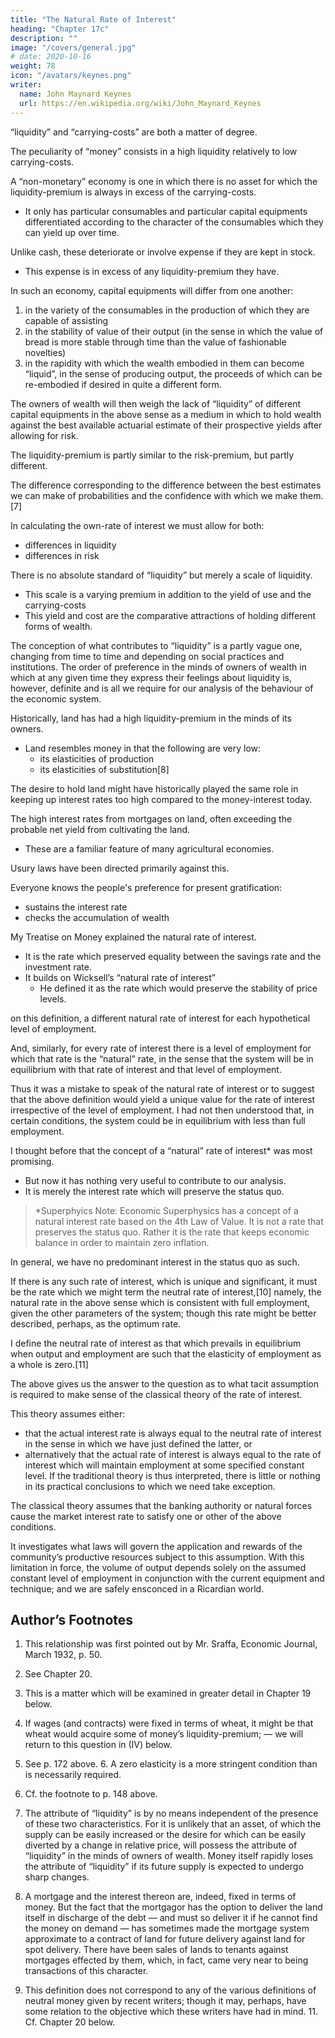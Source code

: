 ```yaml
---
title: "The Natural Rate of Interest"
heading: "Chapter 17c"
description: ""
image: "/covers/general.jpg"
# date: 2020-10-16
weight: 78
icon: "/avatars/keynes.png"
writer:
  name: John Maynard Keynes
  url: https://en.wikipedia.org/wiki/John_Maynard_Keynes
---
```



“liquidity” and “carrying-costs” are both a matter of degree.

The peculiarity of “money” consists in a high liquidity relatively to low carrying-costs. 

A “non-monetary” economy is one in which there is no asset for which the liquidity-premium is always in excess of the carrying-costs.
- It only has particular consumables and particular capital equipments differentiated according to the character of the consumables which they can yield up<!-- , or assist to yield up --> over time. 

Unlike cash, these deteriorate or involve expense if they are kept in stock. 
- This expense is in excess of any liquidity-premium they have. 

In such an economy, capital equipments will differ from one another:

1. in the variety of the consumables in the production of which they are capable of assisting
2. in the stability of value of their output (in the sense in which the value of bread is more stable through time than the value of fashionable novelties)
3. in the rapidity with which the wealth embodied in them can become “liquid”, in the sense of producing output, the proceeds of which can be re-embodied if desired in quite a different form. 

The owners of wealth will then weigh the lack of “liquidity” of different capital equipments in the above sense as a medium in which to hold wealth against the best available actuarial estimate of their prospective yields after allowing for risk. 

The liquidity-premium is partly similar to the risk-premium, but partly different. 

The difference corresponding to the difference between the best estimates we can make of probabilities and the confidence with which we make them.[7] 

<!-- When we were dealing, in earlier chapters, with the estimation of prospective yield, we did not enter into detail as to how the estimation is made. To avoid complicating the argument, we did not distinguish differences in liquidity from differences in risk proper.  -->

In calculating the own-rate of interest we must allow for both:
- differences in liquidity
- differences in risk

There is no absolute standard of “liquidity” but merely a scale of liquidity. 
- This scale is a varying premium<!--  of which account has to be taken, --> in addition to the yield of use and the carrying-costs
- This yield and cost are the comparative attractions of holding different forms of wealth.

The conception of what contributes to “liquidity” is a partly vague one, changing from time to time and depending on social practices and institutions. The order of preference in the minds of owners of wealth in which at any given time they express their feelings about liquidity is, however, definite and is all we require for our analysis of the behaviour of the economic system. 

Historically, land has had <!-- been  characterised by --> a high liquidity-premium in the minds of its owners. 
- Land resembles money in that the following are very low:
  - its elasticities of production
  - its elasticities of substitution[8]

The desire to hold land might have historically played the same role in keeping up interest rates too high compared to the money-interest today. <!--  a level which money has played in recent times.  -->

<!-- It is difficult to trace this influence quantitatively owing to the absence of a forward price for land in terms of itself which is strictly comparable with the rate of interest on a money debt. We have, however, something which has, at times, been closely analogous, in the shape of high rates of interest on mortgages.[9]  -->

The high interest rates from mortgages on land, often exceeding the probable net yield from cultivating the land. 
- These are a familiar feature of many agricultural economies.

Usury laws have been directed primarily against this. 

<!-- encumbrances of this character. And rightly so. For in earlier social organisations where long-term bonds in the modern sense were non-existent, the competition of a high interest-rate on mortgages may well have had the same effect in retarding the growth of wealth from current investment in newly produced capital-assets, as high interest rates on long-term debts have had in more recent times. That the world after several millennia of steady individual saving, is so poor as it is in accumulated capital-assets, is to be explained, in my opinion, neither by the improvident propensities of mankind, nor even by the destruction of war, but by the high liquidity-premiums formerly attaching to the ownership of land and now attaching to money.  -->

<!-- I differ in this from the older view as expressed by Marshall with an unusual dogmatic force in his Principles of Economics, p. 581= —  -->

Everyone knows the people's preference for present gratification:
- sustains the interest rate
- checks the accumulation of wealth




My Treatise on Money explained <!--  I defined what purported to be a unique rate of interest, which I called --> the natural rate of interest. 
- It is the rate which preserved equality between the savings rate and the investment rate. 
- It builds on Wicksell’s “natural rate of interest”
  - He defined it as the rate which would preserve the stability of price levels. <!--  if some, not quite clearly specified, price-level. I had, however, overlooked the fact that in any given society there is,  -->

on this definition, a different natural rate of interest for each hypothetical level of employment.

And, similarly, for every rate of interest there is a level of employment for which that rate is the “natural” rate, in the sense that the system will be in equilibrium with that rate of interest and that level of employment. 

Thus it was a mistake to speak of the natural rate of interest or to suggest that the above definition would yield a unique value for the rate of interest irrespective of the level of employment. I had not then understood that, in certain conditions, the system could be in equilibrium with less than full employment. 

I thought before that the concept of a “natural” rate of interest* was most promising.
- But now it has nothing very useful to contribute to our analysis. 
- It is merely the interest rate which will preserve the status quo.

> *Superphyics Note: Economic Superphysics has a concept of a natural interest rate based on the 4th Law of Value. It is not a rate that preserves the status quo. Rather it is the rate that keeps economic balance in order to maintain zero inflation. 


In general, we have no predominant interest in the status quo as such.

If there is any such rate of interest, which is unique and significant, it must be the rate which we might term the neutral rate of interest,[10] namely, the natural rate in the above sense which is consistent with full employment, given the other parameters of the system; though this rate might be better described, perhaps, as the optimum rate. 

I define the neutral rate of interest as that which prevails in equilibrium when output and employment are such that the elasticity of employment as a whole is zero.[11]

The above gives us the answer to the question as to what tacit assumption is required to make sense of the classical theory of the rate of interest. 

This theory assumes either:
- that the actual interest rate is always equal to the neutral rate of interest in the sense in which we have just defined the latter, or 
- alternatively that the actual rate of interest is always equal to the rate of interest which will maintain employment at some specified constant level. If the traditional theory is thus interpreted, there is little or nothing in its practical conclusions to which we need take exception. 

The classical theory assumes that the banking authority or natural forces cause the market interest rate to satisfy one or other of the above conditions. 

It investigates what laws will govern the application and rewards of the community’s productive resources subject to this assumption.
 With this limitation in force, the volume of output depends solely on the assumed constant level of employment in conjunction with the current equipment and technique; and we are safely ensconced in a Ricardian world. 


## Author’s Footnotes 

1. This relationship was first pointed out by Mr. Sraffa, Economic Journal, March 1932, p. 50. 

2. See Chapter 20. 

3. This is a matter which will be examined in greater detail in Chapter 19 below. 

4. If wages (and contracts) were fixed in terms of wheat, it might be that wheat would acquire some of money’s liquidity-premium; — we will return to this question in (IV) below. 

5. See p. 172 above. 6. A zero elasticity is a more stringent condition than is necessarily required. 

7. Cf. the footnote to p. 148 above. 

8. The attribute of “liquidity” is by no means independent of the presence of these two characteristics. For it is unlikely that an asset, of which the supply can be easily increased or the desire for which can be easily diverted by a change in relative price, will possess the attribute of “liquidity” in the minds of owners of wealth. Money itself rapidly loses the attribute of “liquidity” if its future supply is expected to undergo sharp changes. 

9. A mortgage and the interest thereon are, indeed, fixed in terms of money. But the fact that the mortgagor has the option to deliver the land itself in discharge of the debt — and must so deliver it if he cannot find the money on demand — has sometimes made the mortgage system approximate to a contract of land for future delivery against land for spot delivery. There have been sales of lands to tenants against mortgages effected by them, which, in fact, came very near to being transactions of this character. 

10. This definition does not correspond to any of the various definitions of neutral money given by recent writers; though it may, perhaps, have some relation to the objective which these writers have had in mind. 11. Cf. Chapter 20 below.